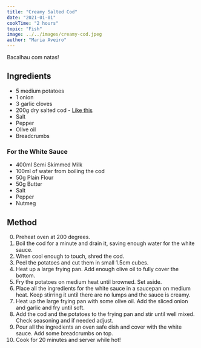 ```yaml
---
title: "Creamy Salted Cod"
date: "2021-01-01"
cookTime: "2 hours"
topic: "Fish"
image: ../../images/creamy-cod.jpeg
author: "Maria Aveiro"
---
```


Bacalhau com natas!

## Ingredients

- 5 medium potatoes
- 1 onion
- 3 garlic cloves
- 200g dry salted cod - [Like this](https://www.tesco.com/groceries/en-GB/products/305041317)
- Salt
- Pepper
- Olive oil
- Breadcrumbs

### For the White Sauce

- 400ml Semi Skimmed Milk
- 100ml of water from boiling the cod
- 50g Plain Flour
- 50g Butter
- Salt
- Pepper
- Nutmeg

## Method

0. Preheat oven at 200 degrees.
1. Boil the cod for a minute and drain it, saving enough water for the white sauce.
2. When cool enough to touch, shred the cod.
3. Peel the potatoes and cut them in small 1.5cm cubes.
4. Heat up a large frying pan. Add enough olive oil to fully cover the bottom.
5. Fry the potatoes on medium heat until browned. Set aside.
6. Place all the ingredients for the white sauce in a saucepan on medium heat. Keep stirring it until there are no lumps and the sauce is creamy.
7. Heat up the large frying pan with some olive oil. Add the sliced onion and garlic and fry until soft.
8. Add the cod and the potatoes to the frying pan and stir until well mixed. Check seasoning and if needed adjust.
9. Pour all the ingredients an oven safe dish and cover with the white sauce. Add some breadcrumbs on top.
10. Cook for 20 minutes and server while hot!
